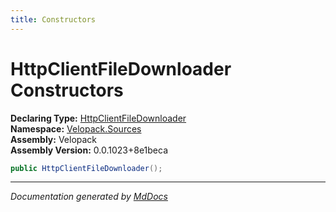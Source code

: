 ```yaml
---
title: Constructors
---
```

<!--  
  <auto-generated>   
    The contents of this file were generated by a tool.  
    Changes to this file may be list if the file is regenerated  
  </auto-generated>   
-->

# HttpClientFileDownloader Constructors

**Declaring Type:** [HttpClientFileDownloader](../index.md)  
**Namespace:** [Velopack.Sources](../../index.md)  
**Assembly:** Velopack  
**Assembly Version:** 0.0.1023+8e1beca

```csharp
public HttpClientFileDownloader();
```
___

*Documentation generated by [MdDocs](https://github.com/ap0llo/mddocs)*
